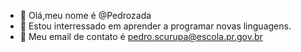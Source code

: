 - 👋 Olá,meu nome é @Pedrozada
- 👀 Estou interressado em aprender a programar novas linguagens. 
- 🌱 Meu email de contato é pedro.scurupa@escola.pr.gov.br
